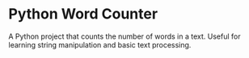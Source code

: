 # Python Word Counter
A Python project that counts the number of words in a text. Useful for learning string manipulation and basic text processing.
